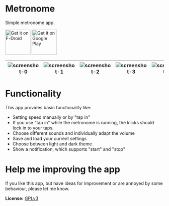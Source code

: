 # Metronome

Simple metronome app.

[<img src="https://fdroid.gitlab.io/artwork/badge/get-it-on.png"
     alt="Get it on F-Droid"
     height="80">](https://f-droid.org/packages/de.moekadu.metronome/)
[<img src="https://play.google.com/intl/en_us/badges/images/generic/en-play-badge.png"
     alt="Get it on Google Play"
     height="80">](https://play.google.com/store/apps/details?id=de.moekadu.metronome)

|![screenshot-0](https://github.com/thetwom/toc2/blob/master/fastlane/metadata/android/en-US/images/phoneScreenshots/00.png) |![screenshot-1](https://github.com/thetwom/toc2/blob/master/fastlane/metadata/android/en-US/images/phoneScreenshots/01.png)  |![screenshot-2](https://github.com/thetwom/toc2/blob/master/fastlane/metadata/android/en-US/images/phoneScreenshots/02.png) |![screenshot-3](https://github.com/thetwom/toc2/blob/master/fastlane/metadata/android/en-US/images/phoneScreenshots/03.png) |![screenshot-4](https://github.com/thetwom/toc2/blob/master/fastlane/metadata/android/en-US/images/phoneScreenshots/04.png)
|---|---|---|---|---|

# Functionality

This app provides basic functionality like:
* Setting speed manually or by "tap in"
* If you use "tap in" while the metronome is running, the klicks should lock in to your taps.
* Choose different sounds and individually adapt the volume
* Save and load your current settings
* Choose between light and dark theme
* Show a notification, which supports "start" and "stop"

# Help me improving the app

If you like this app, but have ideas for improvement or are annoyed by some behaviour, please let me know.


**License:** [GPLv3](https://www.gnu.org/licenses/gpl-3.0)
